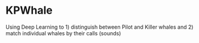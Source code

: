# KPWhale
Using Deep Learning to 1) distinguish between Pilot and Killer whales and 2) match individual whales by their calls (sounds)
